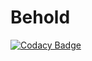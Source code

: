 # Behold
[![Codacy Badge](https://app.codacy.com/project/badge/Grade/1b34f7cd2ce44ab8ba31cae494b1a21e)](https://www.codacy.com/gh/BuildForSDGCohort2/Team-944-Behold?utm_source=github.com&amp;utm_medium=referral&amp;utm_content=BuildForSDGCohort2/Team-944-Behold&amp;utm_campaign=Badge_Grade)
